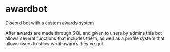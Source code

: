 # awardbot
Discord bot with a custom awards system

After awards are made through SQL and given to users by admins this bot allows several functions that includes them, as well as a profile system that allows users to show what awards they've got.
